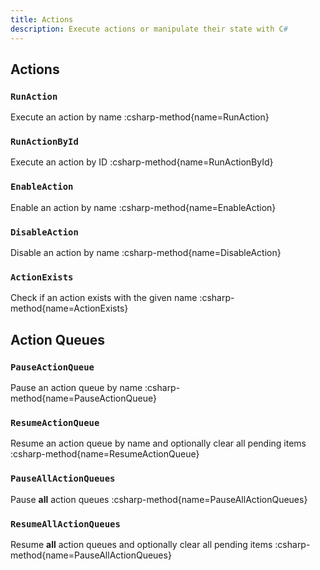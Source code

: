 ```yaml
---
title: Actions
description: Execute actions or manipulate their state with C#
---
```


## Actions
### `RunAction`
Execute an action by name
:csharp-method{name=RunAction}

### `RunActionById`
Execute an action by ID
:csharp-method{name=RunActionById}

### `EnableAction`
Enable an action by name
:csharp-method{name=EnableAction}

### `DisableAction`
Disable an action by name
:csharp-method{name=DisableAction}

### `ActionExists`
Check if an action exists with the given name
:csharp-method{name=ActionExists}

## Action Queues
### `PauseActionQueue`
Pause an action queue by name
:csharp-method{name=PauseActionQueue}

### `ResumeActionQueue`
Resume an action queue by name and optionally clear all pending items
:csharp-method{name=ResumeActionQueue}

### `PauseAllActionQueues`
Pause **all** action queues
:csharp-method{name=PauseAllActionQueues}

### `ResumeAllActionQueues`
Resume **all** action queues and optionally clear all pending items
:csharp-method{name=PauseAllActionQueues}
